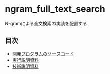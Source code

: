 # ngram_full_text_search
N-gramによる全文検索の実装を配置する

## 目次
- [開発プログラムのソースコード](lib/)
- [実⾏説明資料](docs/exec.md)
- [技術説明資料](docs/technical.md)
